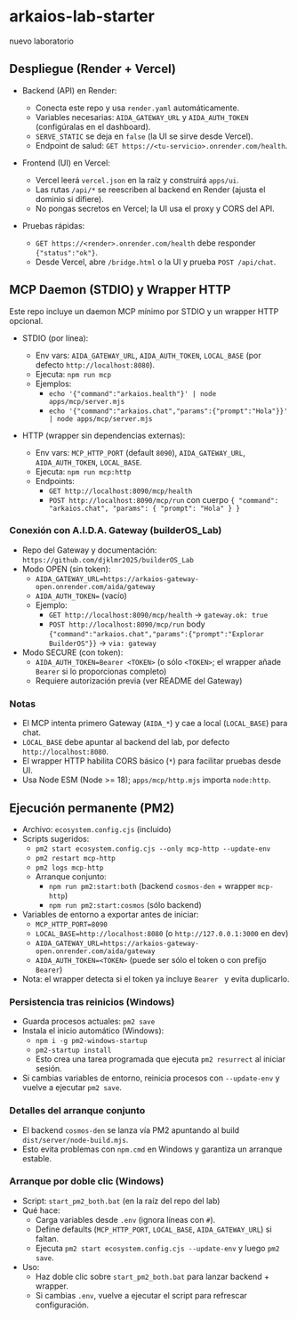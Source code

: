 # arkaios-lab-starter
nuevo laboratorio

## Despliegue (Render + Vercel)

- Backend (API) en Render:
  - Conecta este repo y usa `render.yaml` automáticamente.
  - Variables necesarias: `AIDA_GATEWAY_URL` y `AIDA_AUTH_TOKEN` (configúralas en el dashboard).
  - `SERVE_STATIC` se deja en `false` (la UI se sirve desde Vercel).
  - Endpoint de salud: `GET https://<tu-servicio>.onrender.com/health`.

- Frontend (UI) en Vercel:
  - Vercel leerá `vercel.json` en la raíz y construirá `apps/ui`.
  - Las rutas `/api/*` se reescriben al backend en Render (ajusta el dominio si difiere).
  - No pongas secretos en Vercel; la UI usa el proxy y CORS del API.

- Pruebas rápidas:
  - `GET https://<render>.onrender.com/health` debe responder `{"status":"ok"}`.
  - Desde Vercel, abre `/bridge.html` o la UI y prueba `POST /api/chat`.

## MCP Daemon (STDIO) y Wrapper HTTP

Este repo incluye un daemon MCP mínimo por STDIO y un wrapper HTTP opcional.

- STDIO (por línea):
  - Env vars: `AIDA_GATEWAY_URL`, `AIDA_AUTH_TOKEN`, `LOCAL_BASE` (por defecto `http://localhost:8080`).
  - Ejecuta: `npm run mcp`
  - Ejemplos:
    - `echo '{"command":"arkaios.health"}' | node apps/mcp/server.mjs`
    - `echo '{"command":"arkaios.chat","params":{"prompt":"Hola"}}' | node apps/mcp/server.mjs`

- HTTP (wrapper sin dependencias externas):
  - Env vars: `MCP_HTTP_PORT` (default `8090`), `AIDA_GATEWAY_URL`, `AIDA_AUTH_TOKEN`, `LOCAL_BASE`.
  - Ejecuta: `npm run mcp:http`
  - Endpoints:
    - `GET http://localhost:8090/mcp/health`
    - `POST http://localhost:8090/mcp/run` con cuerpo `{ "command": "arkaios.chat", "params": { "prompt": "Hola" } }`

### Conexión con A.I.D.A. Gateway (builderOS_Lab)

- Repo del Gateway y documentación: `https://github.com/djklmr2025/builderOS_Lab`
- Modo OPEN (sin token):
  - `AIDA_GATEWAY_URL=https://arkaios-gateway-open.onrender.com/aida/gateway`
  - `AIDA_AUTH_TOKEN=` (vacío)
  - Ejemplo:
    - `GET http://localhost:8090/mcp/health` → `gateway.ok: true`
    - `POST http://localhost:8090/mcp/run` body `{"command":"arkaios.chat","params":{"prompt":"Explorar BuilderOS"}}` → `via: gateway`
- Modo SECURE (con token):
  - `AIDA_AUTH_TOKEN=Bearer <TOKEN>` (o sólo `<TOKEN>`; el wrapper añade `Bearer` si lo proporcionas completo)
  - Requiere autorización previa (ver README del Gateway)

### Notas
- El MCP intenta primero Gateway (`AIDA_*`) y cae a local (`LOCAL_BASE`) para chat.
- `LOCAL_BASE` debe apuntar al backend del lab, por defecto `http://localhost:8080`.
- El wrapper HTTP habilita CORS básico (`*`) para facilitar pruebas desde UI.
- Usa Node ESM (Node >= 18); `apps/mcp/http.mjs` importa `node:http`.

## Ejecución permanente (PM2)

- Archivo: `ecosystem.config.cjs` (incluido)
- Scripts sugeridos:
  - `pm2 start ecosystem.config.cjs --only mcp-http --update-env`
  - `pm2 restart mcp-http`
  - `pm2 logs mcp-http`
  - Arranque conjunto:
    - `npm run pm2:start:both` (backend `cosmos-den` + wrapper `mcp-http`)
    - `npm run pm2:start:cosmos` (sólo backend)
- Variables de entorno a exportar antes de iniciar:
  - `MCP_HTTP_PORT=8090`
  - `LOCAL_BASE=http://localhost:8080` (o `http://127.0.0.1:3000` en dev)
  - `AIDA_GATEWAY_URL=https://arkaios-gateway-open.onrender.com/aida/gateway`
  - `AIDA_AUTH_TOKEN=<TOKEN>` (puede ser sólo el token o con prefijo `Bearer`)
- Nota: el wrapper detecta si el token ya incluye `Bearer ` y evita duplicarlo.

### Persistencia tras reinicios (Windows)

- Guarda procesos actuales: `pm2 save`
- Instala el inicio automático (Windows):
  - `npm i -g pm2-windows-startup`
  - `pm2-startup install`
  - Esto crea una tarea programada que ejecuta `pm2 resurrect` al iniciar sesión.
- Si cambias variables de entorno, reinicia procesos con `--update-env` y vuelve a ejecutar `pm2 save`.

### Detalles del arranque conjunto

- El backend `cosmos-den` se lanza vía PM2 apuntando al build `dist/server/node-build.mjs`.
- Esto evita problemas con `npm.cmd` en Windows y garantiza un arranque estable.

### Arranque por doble clic (Windows)

- Script: `start_pm2_both.bat` (en la raíz del repo del lab)
- Qué hace:
  - Carga variables desde `.env` (ignora líneas con `#`).
  - Define defaults (`MCP_HTTP_PORT`, `LOCAL_BASE`, `AIDA_GATEWAY_URL`) si faltan.
  - Ejecuta `pm2 start ecosystem.config.cjs --update-env` y luego `pm2 save`.
- Uso:
  - Haz doble clic sobre `start_pm2_both.bat` para lanzar backend + wrapper.
  - Si cambias `.env`, vuelve a ejecutar el script para refrescar configuración.
